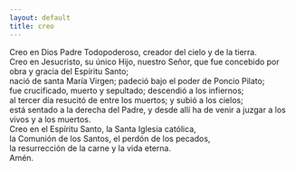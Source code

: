```yaml
---
layout: default
title: creo
---
```

Creo en Dios Padre Todopoderoso, creador del cielo y de la tierra.   
Creo en Jesucristo, su único Hijo, nuestro Señor, que fue concebido por obra y gracia del Espíritu Santo;   
nació de santa María Virgen; padeció bajo el poder de Poncio Pilato;   
fue crucificado, muerto y sepultado; descendió a los infiernos;   
al tercer día resucitó de entre los muertos; y subió a los cielos;  
está sentado a la derecha del Padre, y desde allí ha de venir a juzgar a los vivos y a los muertos.   
Creo en el Espíritu Santo, la Santa Iglesia católica,   
la Comunión de los Santos, el perdón de los pecados,   
la resurrección de la carne y la vida eterna.   
Amén.  
